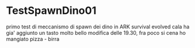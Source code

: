 # TestSpawnDino01
primo test di meccanismo di spawn dei dino in ARK survival evolved
cala ha gia' aggiunto un tasto molto bello
modifica delle 19.30, fra poco si cena 
ho mangiato pizza - birra